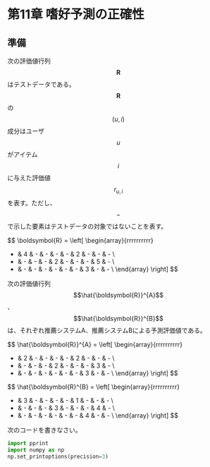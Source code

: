 <script type="text/x-mathjax-config">MathJax.Hub.Config({tex2jax:{inlineMath:[['\$','\$'],['\\(','\\)']],processEscapes:true},CommonHTML: {matchFontHeight:false}});</script>
<script type="text/javascript" async src="https://cdnjs.cloudflare.com/ajax/libs/mathjax/2.7.1/MathJax.js?config=TeX-MML-AM_CHTML"></script>

# 第11章 嗜好予測の正確性

## 準備
次の評価値行列$$\boldsymbol{R}$$はテストデータである。$$\boldsymbol{R}$$の$$(u, i)$$成分はユーザ$$u$$がアイテム$$i$$に与えた評価値$$r_{u,i}$$を表す。ただし、$$-$$で示した要素はテストデータの対象ではないことを表す。

$$
\boldsymbol{R} = \left[
 \begin{array}{rrrrrrrrrr}
 -  & 4 & - & - & - & - & 2 & - & - & - \\
 -  & - & - & - & 2 & - & - & - & 5 & - \\
 -  & - & - & - & - & - & - & 3 & - & - \\
 \end{array}
\right]
$$

次の評価値行列$$\hat{\boldsymbol{R}}^{A}$$、$$\hat{\boldsymbol{R}}^{B}$$は、それぞれ推薦システムA、推薦システムBによる予測評価値である。

$$
\hat{\boldsymbol{R}}^{A} = \left[
 \begin{array}{rrrrrrrrrr}
 -  & 2 & - & - & - & - & 2 & - & - & - \\
 -  & - & - & - & 2 & - & - & - & 3 & - \\
 -  & - & - & - & - & - & - & 3 & - & - \\
 \end{array}
\right]
$$

$$
\hat{\boldsymbol{R}^{B} = \left[
 \begin{array}{rrrrrrrrrr}
 -  & 3 & - & - & - & - & 1 & - & - & - \\
 -  & - & - & - & 3 & - & - & - & 4 & - \\
 -  & - & - & - & - & - & - & 4 & - & - \\
 \end{array}
\right]
$$



次のコードを書きなさい。

```python
import pprint
import numpy as np
np.set_printoptions(precision=3)
```
